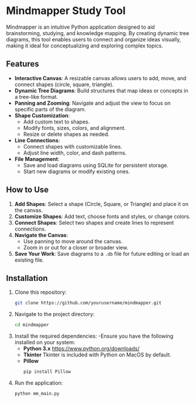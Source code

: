 # Mindmapper Study Tool

Mindmapper is an intuitive Python application designed to aid brainstorming, studying, and knowledge mapping. By creating dynamic tree diagrams, this tool enables users to connect and organize ideas visually, making it ideal for conceptualizing and exploring complex topics.

## Features

- **Interactive Canvas**: A resizable canvas allows users to add, move, and connect shapes (circle, square, triangle).
- **Dynamic Tree Diagrams**: Build structures that map ideas or concepts in a tree-like format.
- **Panning and Zooming**: Navigate and adjust the view to focus on specific parts of the diagram.
- **Shape Customization**:
  - Add custom text to shapes.
  - Modify fonts, sizes, colors, and alignment.
  - Resize or delete shapes as needed.
- **Line Connections**:
  - Connect shapes with customizable lines.
  - Adjust line width, color, and dash patterns.
- **File Management**:
  - Save and load diagrams using SQLite for persistent storage.
  - Start new diagrams or modify existing ones.

## How to Use

1. **Add Shapes**: Select a shape (Circle, Square, or Triangle) and place it on the canvas.
2. **Customize Shapes**: Add text, choose fonts and styles, or change colors.
3. **Connect Shapes**: Select two shapes and create lines to represent connections.
4. **Navigate the Canvas**:
   - Use panning to move around the canvas.
   - Zoom in or out for a closer or broader view.
5. **Save Your Work**: Save diagrams to a `.db` file for future editing or load an existing file.

## Installation

1. Clone this repository:
   ```bash
   git clone https://github.com/yourusername/mindmapper.git

2. Navigate to the project directory:
   ```bash
   cd mindmapper

   
3. Install the required dependencies:
   -Ensure you have the following installed on your system:
    - **Python 3.x**
      https://www.python.org/downloads/
    - **Tkinter**
      Tkinter is included with Python on MacOS by default.
    - **Pillow**
      ```bash
      pip install Pillow
5. Run the application:
    ```bash
   python mm_main.py




